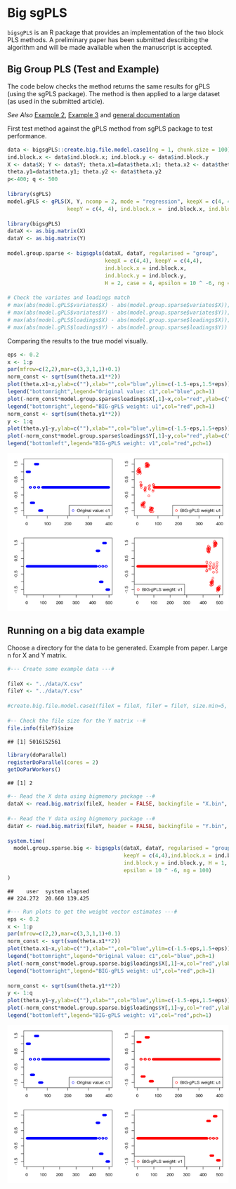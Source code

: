 
Big sgPLS
=========

`bigsgPLS` is an R package that provides an implementation of the two block PLS methods. A preliminary paper has been submitted describing the algorithm and will be made avaliable when the manuscript is accepted.

Big Group PLS (Test and Example)
--------------------------------

The code below checks the method returns the same results for gPLS (using the sgPLS package). The method is then applied to a large dataset (as used in the submitted article).

*See Also* [Example 2](Example-2-gPLS-DA.md), [Example 3](Example-3-PLS.md) and [general documentation](../README.md)

First test method against the gPLS method from sgPLS package to test performance.

``` r
data <- bigsgPLS::create.big.file.model.case1(ng = 1, chunk.size = 100)
ind.block.x <- data$ind.block.x; ind.block.y <- data$ind.block.y
X <- data$X; Y <- data$Y; theta.x1=data$theta.x1; theta.x2 <- data$theta.x2; 
theta.y1=data$theta.y1; theta.y2 <- data$theta.y2
p<-400; q <- 500

library(sgPLS)
model.gPLS <- gPLS(X, Y, ncomp = 2, mode = "regression", keepX = c(4, 4),
                   keepY = c(4, 4), ind.block.x =  ind.block.x, ind.block.y = ind.block.y)

library(bigsgPLS)
dataX <- as.big.matrix(X)
dataY <- as.big.matrix(Y)

model.group.sparse <- bigsgpls(dataX, dataY, regularised = "group",
                               keepX = c(4,4), keepY = c(4,4),
                               ind.block.x = ind.block.x,
                               ind.block.y = ind.block.y,
                               H = 2, case = 4, epsilon = 10 ^ -6, ng = 2)

# Check the variates and loadings match
# max(abs(model.gPLS$variates$X) - abs(model.group.sparse$variates$X));
# max(abs(model.gPLS$variates$Y) - abs(model.group.sparse$variates$Y));
# max(abs(model.gPLS$loadings$X) - abs(model.group.sparse$loadings$X));
# max(abs(model.gPLS$loadings$Y) - abs(model.group.sparse$loadings$Y))
```

Comparing the results to the true model visually.

``` r
eps <- 0.2
x <- 1:p
par(mfrow=c(2,2),mar=c(3,3,1,1)+0.1)
norm_const <- sqrt(sum(theta.x1**2))  
plot(theta.x1~x,ylab=c(""),xlab="",col="blue",ylim=c(-1.5-eps,1.5+eps))
legend("bottomright",legend="Original value: c1",col="blue",pch=1)
plot(-norm_const*model.group.sparse$loadings$X[,1]~x,col="red",ylab=c(""),xlab="",ylim=c(-1.5-eps,1.5+eps))
legend("bottomright",legend="BIG-gPLS weight: u1",col="red",pch=1)
norm_const <- sqrt(sum(theta.y1**2))
y <- 1:q
plot(theta.y1~y,ylab=c(""),xlab="",col="blue",ylim=c(-1.5-eps,1.5+eps))
plot(-norm_const*model.group.sparse$loadings$Y[,1]~y,col="red",ylab=c(""),xlab="",ylim=c(-1.5-eps,1.5+eps))
legend("bottomleft",legend="BIG-gPLS weight: v1",col="red",pch=1)
```

![](Ex1-chunk-1.png)

Running on a big data example
-----------------------------

Choose a directory for the data to be generated. Example from paper. Large n for X and Y matrix.

``` r
#--- Create some example data ---#

fileX <- "../data/X.csv"
fileY <- "../data/Y.csv"

#create.big.file.model.case1(fileX = fileX, fileY = fileY, size.min=5, p=400, q=500,chunk.size=10000)

#-- Check the file size for the Y matrix --#
file.info(fileY)$size
```

    ## [1] 5016152561

``` r
library(doParallel)
registerDoParallel(cores = 2)
getDoParWorkers()
```

    ## [1] 2

``` r
#-- Read the X data using bigmemory package --#
dataX <- read.big.matrix(fileX, header = FALSE, backingfile = "X.bin", descriptorfile = "X.desc", type = "double")

#-- Read the Y data using bigmemory package --#
dataY <- read.big.matrix(fileY, header = FALSE, backingfile = "Y.bin", descriptorfile = "Y.desc", type = "double")

system.time(
  model.group.sparse.big <- bigsgpls(dataX, dataY, regularised = "group",keepX = c(4,4),
                                     keepY = c(4,4),ind.block.x = ind.block.x ,
                                     ind.block.y = ind.block.y, H = 1, case = 4,
                                     epsilon = 10 ^ -6, ng = 100)
)
```

    ##    user  system elapsed 
    ## 224.272  20.660 139.425

``` r
#--- Run plots to get the weight vector estimates ---#
eps <- 0.2
x <- 1:p
par(mfrow=c(2,2),mar=c(3,3,1,1)+0.1)
norm_const <- sqrt(sum(theta.x1**2))  
plot(theta.x1~x,ylab=c(""),xlab="",col="blue",ylim=c(-1.5-eps,1.5+eps))
legend("bottomright",legend="Original value: c1",col="blue",pch=1)
plot(-norm_const*model.group.sparse.big$loadings$X[,1]~x,col="red",ylab=c(""),xlab="",ylim=c(-1.5-eps,1.5+eps))
legend("bottomright",legend="BIG-gPLS weight: u1",col="red",pch=1)

norm_const <- sqrt(sum(theta.y1**2))
y <- 1:q
plot(theta.y1~y,ylab=c(""),xlab="",col="blue",ylim=c(-1.5-eps,1.5+eps))
plot(-norm_const*model.group.sparse.big$loadings$Y[,1]~y,col="red",ylab=c(""),xlab="",ylim=c(-1.5-eps,1.5+eps))
legend("bottomleft",legend="BIG-gPLS weight: v1",col="red",pch=1)
```

![](Ex1-chunk-2.png)
